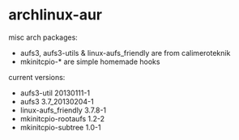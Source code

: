 archlinux-aur
=============

misc arch packages:

* aufs3, aufs3-utils & linux-aufs_friendly are from calimeroteknik
* mkinitcpio-* are simple homemade hooks

current versions:

* aufs3-util                20130111-1
* aufs3                     3.7_20130204-1
* linux-aufs_friendly       3.7.8-1
* mkinitcpio-rootaufs       1.2-2
* mkinitcpio-subtree        1.0-1
